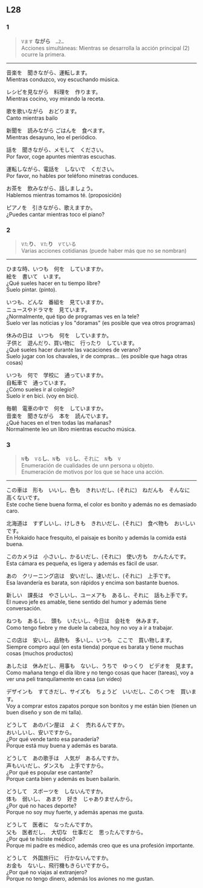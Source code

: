 L28
---


### 1

> ``` Vます ``` **ながら**　```…2…```  
> Acciones simultáneas: Mientras se desarrolla la acción principal (2) ocurre la primera.

***

音楽を　聞きながら、運転します。  
Mientras conduzco, voy escuchando música.

レシピを見ながら　料理を　作ります。  
Mientras cocino, voy mirando la receta.

歌を歌いながら　おどります。  
Canto mientras bailo

新聞を　読みながら  ごはんを　食べます。  
Mientras desayuno, leo el periódico.

話を　聞きながら、メモして　ください。  
Por favor, coge apuntes mientras escuchas.

運転しながら、電話を　しないで　ください。  
Por favor, no hables por teléfono minetras conduces.

お茶を　飲みながら、話しましょう。  
Hablemos mientras tomamos té. (proposición)

ピアノを　引きながら、歌えますか。  
¿Puedes cantar mientras toco el piano?

### 2 

> ```Vた```**り**、 ```Vた```**り**　```Vて```いる  
> Varias acciones cotidianas (puede haber más que no se nombran)

***

ひまな時、いつも　何を　していますか。  
絵を　書いて　います。  
¿Qué sueles hacer en tu tiempo libre?  
Suelo pintar. (pinto).

いつも、どんな　番組を　見ていますか。  
ニュースやドラマを　見ています。  
¿Normalmente, qué tipo de programas ves en la tele?  
Suelo ver las noticias y los "doramas" (es posible que vea otros programas)

休みの日は　いつも　何を　していますか。  
子供と　遊んだり、買い物に　行ったり　しています。  
¿Qué sueles hacer durante las vacaciones de verano?  
Suelo jugar con los chavales, ir de compras… (es posible que haga otras cosas)

いつも　何で　学校に　通っていますか。  
自転車で　通っています。  
¿Cómo sueles ir al colegio?  
Suelo ir en bici. (voy en bici).

毎朝　電車の中で　何を　していますか。  
音楽を　聞きながら　本を　読んでいます。  
¿Qué haces en el tren todas las mañanas?  
Normalmente leo un libro mientras escucho música. 

### 3

> ```N```**も**　```Vる```**し**、```N```**も**　```Vる```**し**、それに　```N```**も**　```V```  
> Enumeración de cualidades de unn persona u objeto.  
> Enumeración de motivos por los que se hace una acción.
 
***

この車は　形も　いいし、色も　きれいだし、(それに)　ねだんも　そんなに　高くないです。  
Este coche tiene buena forma, el color es bonito y además no es demasiado caro.

北海道は　すずしいし、けしきも　きれいだし、(それに)　食べ物も　おいしいです。  
En Hokaido hace fresquito, el paisaje es bonito y además la comida está buena.

このカメラは　小さいし、かるいだし、(それに)　使い方も　かんたんです。
Esta cámara es pequeña, es ligera y además es fácil de usar.

あの　クリーニング店は　安いだし、速いだし、(それに)　上手です。  
Esa lavandería es barata, son rápidos y encima son bastante buenos. 

新しい　課長は　やさしいし、ユーメアも　あるし、それに　話も上手です。  
El nuevo jefe es amable, tiene sentido del humor y además tiene conversación.

ねつも　あるし、　頭も　いたいし、今日は　会社を　休みます。  
Como tengo fiebre y me duele la cabeza, hoy no voy a ir a trabajar.

この店は　安いし、品物も　多いし、いつも　ここで　買い物します。  
Siempre compro aquí (en esta tienda) porque es barata y tiene muchas cosas (muchos productos)

あしたは　休みだし、用事も　ないし、うちで　ゆっくり　ビデオを　見ます。  
Como mañana tengo el día libre y no tengo cosas que hacer (tareas), voy a ver una peli tranquilamente en casa (un vídeo)

デザインも　すてきだし、サイズも　ちょうど　いいだし、このくつを　買います。  
Voy a comprar estos zapatos porque son bonitos y me están bien (tienen un buen diseño y son de mi talla).

どうして　あのパン屋は　よく　売れるんですか。  
おいしいし、安いですから。  
¿Por qué vende tanto esa panadería?  
Porque está muy buena y además es barata. 

どうして　あの歌手は　人気が　あるんですか。  
声もいいだし、ダンスも　上手ですから。  
¿Por qué es popular ese cantante?  
Porque canta bien y además es buen bailarín.

どうして　スポーツを　しないんですか。  
体も　弱いし、　あまり　好き　じゃありませんから。  
¿Por qué no haces deporte?  
Porque no soy muy fuerte, y además apenas me gusta.

どうして　医者に　なったんですか。  
父も　医者だし、　大切な　仕事だと　思ったんですから。  
¿Por qué te hiciste médico?  
Porque mi padre es médico, además creo que es una profesión importante.

どうして　外国旅行に　行かないんですか。  
お金も　ないし、飛行機もきらいですから。  
¿Por qué no viajas al extranjero?  
Porque no tengo dinero, además los aviones no me gustan.
